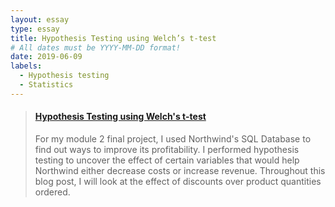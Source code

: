 ```yaml
---
layout: essay
type: essay
title: Hypothesis Testing using Welch’s t-test
# All dates must be YYYY-MM-DD format!
date: 2019-06-09
labels:
  - Hypothesis testing
  - Statistics
---
```


<blockquote class="embedly-card" data-card-controls="0"><h4><a href="https://medium.com/@feraguilari/hypothesis-testing-welchs-t-test-for-difference-in-means-475e65f2aadb">Hypothesis Testing using Welch's t-test</a></h4><p>For my module 2 final project, I used Northwind's SQL Database to find out ways to improve its profitability. I performed hypothesis testing to uncover the effect of certain variables that would help Northwind either decrease costs or increase revenue. Throughout this blog post, I will look at the effect of discounts over product quantities ordered.</p></blockquote>
<script async src="//cdn.embedly.com/widgets/platform.js" charset="UTF-8"></script>
